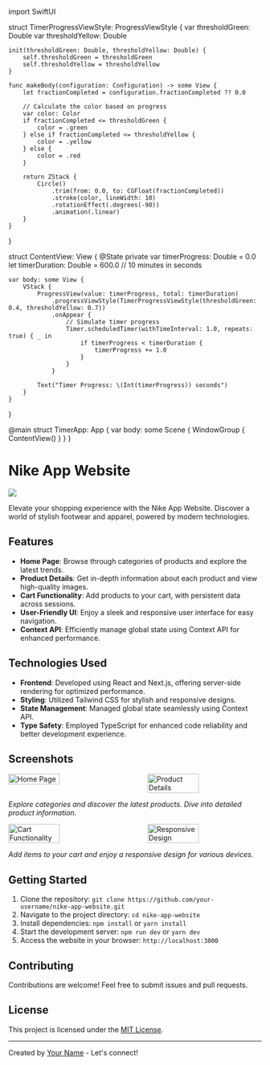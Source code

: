 import SwiftUI

struct TimerProgressViewStyle: ProgressViewStyle {
    var thresholdGreen: Double
    var thresholdYellow: Double
    
    init(thresholdGreen: Double, thresholdYellow: Double) {
        self.thresholdGreen = thresholdGreen
        self.thresholdYellow = thresholdYellow
    }
    
    func makeBody(configuration: Configuration) -> some View {
        let fractionCompleted = configuration.fractionCompleted ?? 0.0
        
        // Calculate the color based on progress
        var color: Color
        if fractionCompleted <= thresholdGreen {
            color = .green
        } else if fractionCompleted <= thresholdYellow {
            color = .yellow
        } else {
            color = .red
        }
        
        return ZStack {
            Circle()
                .trim(from: 0.0, to: CGFloat(fractionCompleted))
                .stroke(color, lineWidth: 10)
                .rotationEffect(.degrees(-90))
                .animation(.linear)
        }
    }
}

struct ContentView: View {
    @State private var timerProgress: Double = 0.0
    let timerDuration: Double = 600.0 // 10 minutes in seconds

    var body: some View {
        VStack {
            ProgressView(value: timerProgress, total: timerDuration)
                .progressViewStyle(TimerProgressViewStyle(thresholdGreen: 0.4, thresholdYellow: 0.7))
                .onAppear {
                    // Simulate timer progress
                    Timer.scheduledTimer(withTimeInterval: 1.0, repeats: true) { _ in
                        if timerProgress < timerDuration {
                            timerProgress += 1.0
                        }
                    }
                }
            
            Text("Timer Progress: \(Int(timerProgress)) seconds")
        }
    }
}

@main
struct TimerApp: App {
    var body: some Scene {
        WindowGroup {
            ContentView()
        }
    }
}




# Nike App Website

<img src="https://github.com/SadiPro07/Nextjs-NikeApp/assets/109628645/755e5a02-aea7-4111-98ed-c910c5d3047e" />
 <!-- Replace![nike1](https://github.com/SadiPro07/Nextjs-NikeApp/assets/109628645/755e5a02-aea7-4111-98ed-c910c5d3047e)
 with an attractive header image -->

Elevate your shopping experience with the Nike App Website. Discover a world of stylish footwear and apparel, powered by modern technologies.

## Features

- **Home Page**: Browse through categories of products and explore the latest trends.
- **Product Details**: Get in-depth information about each product and view high-quality images.
- **Cart Functionality**: Add products to your cart, with persistent data across sessions.
- **User-Friendly UI**: Enjoy a sleek and responsive user interface for easy navigation.
- **Context API**: Efficiently manage global state using Context API for enhanced performance.

## Technologies Used

- **Frontend**: Developed using React and Next.js, offering server-side rendering for optimized performance.
- **Styling**: Utilized Tailwind CSS for stylish and responsive designs.
- **State Management**: Managed global state seamlessly using Context API.
- **Type Safety**: Employed TypeScript for enhanced code reliability and better development experience.


## Screenshots

<div style="display: flex; justify-content: space-between;">
  <img src="https://github.com/SadiPro07/Nextjs-NikeApp/assets/109628645/798a1205-51a2-40ba-97c7-4bae327ffb5d" alt="Home Page" width="45%">
  <img src="https://github.com/SadiPro07/Nextjs-NikeApp/assets/109628645/7c655ca1-02c4-43f2-99dc-1af47ab9b720" alt="Product Details" width="45%">
</div>
<!-- Replace with your screenshot images and adjust the width values as needed -->

*Explore categories and discover the latest products. Dive into detailed product information.*

<div style="display: flex; justify-content: space-between;">
  <img src="https://github.com/SadiPro07/Nextjs-NikeApp/assets/109628645/f7dc4ad3-344a-42ab-a914-5a2099515ccb" alt="Cart Functionality" width="45%">
  <img src="https://github.com/SadiPro07/Nextjs-NikeApp/assets/109628645/7e7d278e-ec3d-4e36-bb5e-181a4b74535f" alt="Responsive Design" width="45%">
</div>
<!-- Replace with your screenshot images and adjust the width values as needed -->

*Add items to your cart and enjoy a responsive design for various devices.*


## Getting Started

1. Clone the repository: `git clone https://github.com/your-username/nike-app-website.git`
2. Navigate to the project directory: `cd nike-app-website`
3. Install dependencies: `npm install` or `yarn install`
4. Start the development server: `npm run dev` or `yarn dev`
5. Access the website in your browser: `http://localhost:3000`


## Contributing

Contributions are welcome! Feel free to submit issues and pull requests.

## License

This project is licensed under the [MIT License](LICENSE).

---

Created by [Your Name](https://github.com/your-username) - Let's connect!

